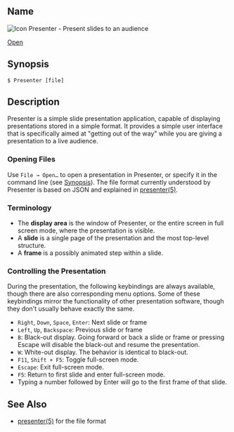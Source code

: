 ## Name

![Icon](/res/icons/16x16/app-presenter.png) Presenter - Present slides to an audience

[Open](file:///bin/Presenter)

## Synopsis

```**sh
$ Presenter [file]
```

## Description

Presenter is a simple slide presentation application, capable of displaying presentations stored in a simple format. It provides a simple user interface that is specifically aimed at "getting out of the way" while you are giving a presentation to a live audience.

### Opening Files

Use `File → Open…` to open a presentation in Presenter, or specify it in the command line (see [Synopsis](#synopsis)). The file format currently understood by Presenter is based on JSON and explained in [presenter(5)](help://man/5/presenter).

### Terminology

-   The **display area** is the window of Presenter, or the entire screen in full screen mode, where the presentation is visible.
-   A **slide** is a single page of the presentation and the most top-level structure.
-   A **frame** is a possibly animated step within a slide.

### Controlling the Presentation

During the presentation, the following keybindings are always available, though there are also corresponding menu options. Some of these keybindings mirror the functionality of other presentation software, though they don't usually behave exactly the same.

-   `Right`, `Down`, `Space`, `Enter`: Next slide or frame
-   `Left`, `Up`, `Backspace`: Previous slide or frame
-   `B`: Black-out display. Going forward or back a slide or frame or pressing Escape will disable the black-out and resume the presentation.
-   `W`: White-out display. The behavior is identical to black-out.
-   `F11`, `Shift + F5`: Toggle full-screen mode.
-   `Escape`: Exit full-screen mode.
-   `F5`: Return to first slide and enter full-screen mode.
-   Typing a number followed by Enter will go to the first frame of that slide.

## See Also

-   [presenter(5)](help://man/5/presenter) for the file format
